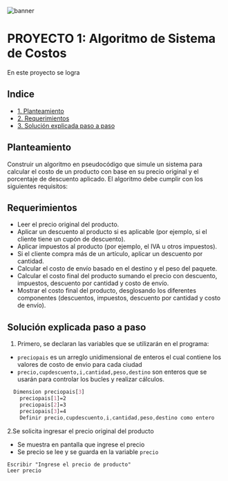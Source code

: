 ![banner](https://github.com/diegocab27/mi-primer-repo/assets/162330383/1eb4826e-7948-46a2-8abc-bf04263647d0)

# PROYECTO 1: Algoritmo de Sistema de Costos


En este proyecto se logra
## Indice
* [1. Planteamiento](https://github.com/diegocab27/mi-primer-repo/edit/main/README.md#planteamiento)
* [2. Requerimientos](https://github.com/diegocab27/mi-primer-repo/edit/main/README.md#requerimientos)
* [3. Solución explicada paso a paso](https://github.com/diegocab27/mi-primer-repo/edit/main/README.md#soluci%C3%B3n-explicada-paso-a-paso)



## Planteamiento

Construir un algoritmo en pseudocódigo que simule un sistema para calcular el costo de un producto con base en su precio original y el porcentaje de descuento aplicado. El algoritmo debe cumplir con los siguientes requisitos:

## Requerimientos

- Leer el precio original del producto.
- Aplicar un descuento al producto si es aplicable (por ejemplo, si el cliente tiene un cupón de descuento).
- Aplicar impuestos al producto (por ejemplo, el IVA u otros impuestos).
- Si el cliente compra más de un artículo, aplicar un descuento por cantidad.
- Calcular el costo de envío basado en el destino y el peso del paquete.
- Calcular el costo final del producto sumando el precio con descuento, impuestos, descuento por cantidad y costo de envío.
- Mostrar el costo final del producto, desglosando los diferentes componentes (descuentos, impuestos, descuento por cantidad y costo de envío).

 ## Solución explicada paso a paso

 1. Primero, se declaran las variables que se utilizarán en el programa:

 - `preciopais` es un arreglo unidimensional de enteros el cual contiene los valores de costo de envio para 
       cada ciudad
 - `precio,cupdescuento,i,cantidad,peso,destino` son enteros que se usarán para controlar los bucles y 
      realizar cálculos.
```scss
  Dimension preciopais[3]
	preciopais[1]=2
	preciopais[2]=3
	preciopais[3]=4
	Definir precio,cupdescuento,i,cantidad,peso,destino como entero
```

 2.Se solicita ingresar el precio original del producto

- Se muestra en pantalla que ingrese el precio
- Se precio se lee y se guarda en la variable `precio` 

 ```scss
Escribir "Ingrese el precio de producto"
Leer precio
```
